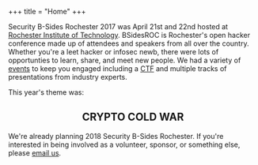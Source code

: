 +++
title = "Home"
+++

Security B-Sides Rochester 2017 was April 21st and 22nd hosted at [Rochester Institute of Technology](https://www.rit.edu). BSidesROC is Rochester's open hacker conference made up of attendees and speakers from all over the country. Whether you're a leet hacker or infosec newb, there were lots of opportunties to learn, share, and meet new people. We had a variety of [events](/events/) to keep you engaged including a [CTF](/events/hacker-ctf/) and multiple tracks of presentations from industry experts. 

This year's theme was:
## <div align="center">CRYPTO COLD WAR</div>

We're already planning 2018 Security B-Sides Rochester. If you're interested in being involved as a volunteer, sponsor, or something else, please [email us](mailto:info-at-bsidesroc).
